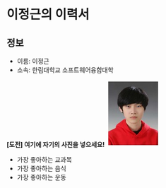 # 이정근의 이력서

## 정보
- 이름: 이정근
- 소속: 한림대학교 소프트웨어융합대학


**[도전] 여기에 자기의 사진을 넣으세요!**
![img](./20155321.jpg)

- 가장 좋아하는 교과목
- 가장 좋아하는 음식
- 가장 좋아하는 운동

